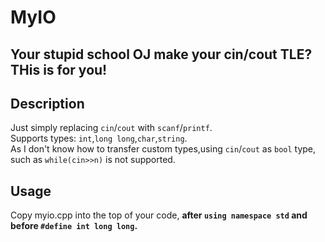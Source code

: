 # MyIO
## Your stupid school OJ make your cin/cout TLE? THis is for you!
## Description
Just simply replacing `cin`/`cout` with `scanf`/`printf`.  
Supports types: `int`,`long long`,`char`,`string`.  
As I don't know how to transfer custom types,using `cin`/`cout` as `bool` type, such as `while(cin>>n)` is not supported.
## Usage
Copy myio.cpp into the top of your code, **after `using namespace std` and before `#define int long long`.**
